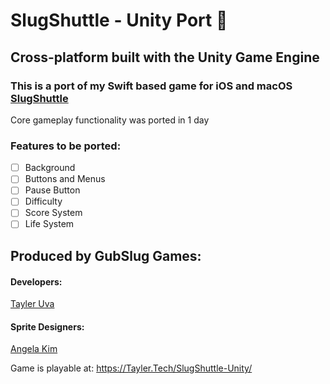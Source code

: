 # SlugShuttle - Unity Port 🚀
## Cross-platform built with the Unity Game Engine
### This is a port of my Swift based game for iOS and macOS [SlugShuttle](https://github.com/TaylerUva/SlugShuttle)

Core gameplay functionality was ported in 1 day

### Features to be ported:
- [ ] Background
- [ ] Buttons and Menus
- [ ] Pause Button
- [ ] Difficulty
- [ ] Score System
- [ ] Life System

## Produced by GubSlug Games:
#### Developers:
[Tayler Uva](https://Tayler.Tech)

#### Sprite Designers:
[Angela Kim](https://github.com/AngelaKimmy)

Game is playable at: https://Tayler.Tech/SlugShuttle-Unity/
